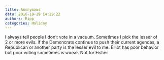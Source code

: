 ```yaml
---
title: Anonymous
date: 2018-10-19 14:29:22
authors: Ripp
categories: Holiday
---
```


 I always tell people I don’t vote in a vacuum. Sometimes I pick the lesser of 2 or more evils. If the Demoncrats continue to push their current agendas, a Republican or another party is the lesser evil to me. Elliot has poor behavior but poor voting sometimes is worse. Not for Fisher